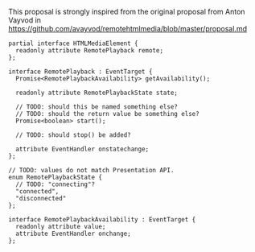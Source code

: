 This proposal is strongly inspired from the original proposal from Anton Vayvod in https://github.com/avayvod/remotehtmlmedia/blob/master/proposal.md

```idl
partial interface HTMLMediaElement {
  readonly attribute RemotePlayback remote;
};

interface RemotePlayback : EventTarget {
  Promise<RemotePlaybackAvailability> getAvailability();
  
  readonly attribute RemotePlaybackState state;
  
  // TODO: should this be named something else?
  // TODO: should the return value be something else?
  Promise<boolean> start();
  
  // TODO: should stop() be added?
  
  attribute EventHandler onstatechange;  
};

// TODO: values do not match Presentation API.
enum RemotePlaybackState {
  // TODO: "connecting"?
  "connected",
  "disconnected"
};

interface RemotePlaybackAvailability : EventTarget {
  readonly attribute value;
  attribute EventHandler onchange;
};
```
